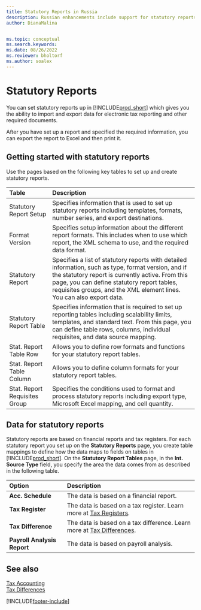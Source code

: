 ```yaml
---
title: Statutory Reports in Russia
description: Russian enhancements include support for statutory reports.
author: DianaMalina


ms.topic: conceptual
ms.search.keywords:
ms.date: 08/26/2022
ms.reviewer: bholtorf
ms.author: soalex
---
```


# Statutory Reports

You can set statutory reports up in [!INCLUDE[prod_short](../../includes/prod_short.md)] which gives you the ability to import and export data for electronic tax reporting and other required documents.

After you have set up a report and specified the required information, you can export the report to Excel and then print it.

## Getting started with statutory reports

Use the pages based on the following key tables to set up and create statutory reports. 

| Table                        | Description                                                  |
| :---------------------------- | :----------------------------------------------------------- |
| Statutory Report Setup        | Specifies information that is used to set up statutory reports including templates, formats, number series, and export destinations. |
| Format Version                | Specifies setup information about the different report formats. This includes when to use which report, the XML schema to use, and the required data format. |
| Statutory Report              | Specifies a list of statutory reports with detailed information, such as type, format version, and if the statutory report is currently active. From this page, you can define statutory report tables, requisites groups, and the XML element lines. You can also export data. |
| Statutory Report Table        | Specifies information that is required to set up reporting tables including scalability limits, templates, and standard text.   From this page, you can define table rows, columns, individual requisites, and data source mapping. |
| Stat. Report Table Row        | Allows you to define row formats and functions for your statutory report tables. |
| Stat. Report Table Column     | Allows you to define column formats for your statutory report tables. |
| Stat. Report Requisites Group | Specifies the conditions used to format and process statutory reports including export type, Microsoft Excel mapping, and cell quantity. |

## Data for statutory reports

Statutory reports are based on financial reports and tax registers. For each statutory report you set up on the **Statutory Reports** page, you create table mappings to define how the data maps to fields on tables in [!INCLUDE[prod_short](../../includes/prod_short.md)]. On the **Statutory Report Tables** page, in the **Int. Source Type** field, you specify the area the data comes from as described in the following table.

| Option                      | Description                                                  |
| :-------------------------- | :----------------------------------------------------------- |
| **Acc. Schedule**           | The data is based on a financial report.                    |
| **Tax Register**            | The data is based on a tax register. Learn more at [Tax Registers](tax-registers.md). |
| **Tax Difference**          | The data is based on a tax difference. Learn more at [Tax Differences](tax-differences.md). |
| **Payroll Analysis Report** | The data is based on payroll analysis.                       |

## See also

[Tax Accounting](Tax-Accounting.md)  
[Tax Differences](Tax-Differences.md)  

[!INCLUDE[footer-include](../../includes/footer-banner.md)]
